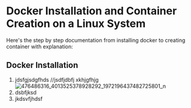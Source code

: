 # Docker Installation and Container Creation on a Linux System
 Here's the step by step documentation from installing docker to creating container with explanation:

## Docker Installation
  1. jdsfgjsdgfhds
     //jsdfjdbfj
     xkhjgfhjg
     ![476486316_4013525378928292_1972196437482725801_n](https://github.com/user-attachments/assets/d0e282cb-02fd-4039-b3b6-805edcccc112)
  3. dsbfjksd
  4. jkdsvfjhdsf
